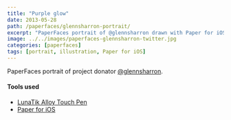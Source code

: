 ```yaml
---
title: "Purple glow"
date: 2013-05-28
path: /paperfaces/glennsharron-portrait/
excerpt: "PaperFaces portrait of @glennsharron drawn with Paper for iOS on an iPad."
image: ../../images/paperfaces-glennsharron-twitter.jpg
categories: [paperfaces]
tags: [portrait, illustration, Paper for iOS]
---
```


PaperFaces portrait of project donator [@glennsharron](https://twitter.com/glennsharron).

#### Tools used

- [LunaTik Alloy Touch Pen](https://www.amazon.com/gp/product/B00821TR7G/ref=as_li_ss_tl?ie=UTF8&tag=mademist-20&linkCode=as2&camp=1789&creative=390957&creativeASIN=B00821TR7G)
- [Paper for iOS](https://paper.bywetransfer.com/)
